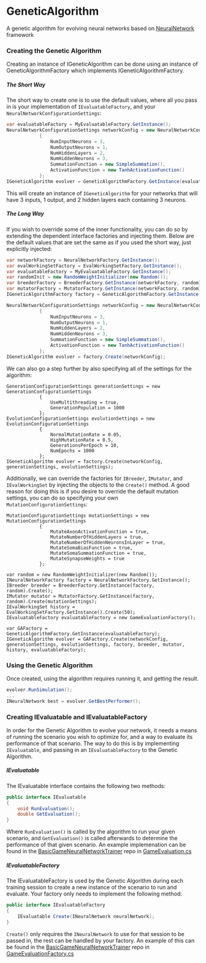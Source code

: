 # GeneticAlgorithm
A genetic algorithm for evolving neural networks based on [NeuralNetwork](https://github.com/jobeland/NeuralNetwork) framework

### Creating the Genetic Algorithm

Creating an instance of IGeneticAlgorithm can be done using an instance of GeneticAlgorithmFactory which implements IGeneticAlgorithmFactory.

##### The Short Way
The short way to create one is to use the default values, where all you pass in is your implementation of `IEvaluatableFactory`, and your `NeuralNetworkConfigurationSettings`:
```c#
var evaluatableFactory = MyEvaluatableFactory.GetInstance();
NeuralNetworkConfigurationSettings networkConfig = new NeuralNetworkConfigurationSettings
            {
                NumInputNeurons = 3,
                NumOutputNeurons = 1,
                NumHiddenLayers = 2,
                NumHiddenNeurons = 3,
                SummationFunction = new SimpleSummation(),
                ActivationFunction = new TanhActivationFunction()
            };
IGeneticAlgorithm evolver = GeneticAlgorithmFactory.GetInstance(evaluatableFactory).Create(networkConfig);
```

This will create an instance of `IGeneticAlgorithm` for your networks that will have 3 inputs, 1 output, and 2 hidden layers each containing 3 neurons. 

##### The Long Way
If you wish to override some of the inner functionality, you can do so by extending the dependent interface factories and injecting them. Below are the default values that are set the same as if you used the short way, just explicitly injected:
```c#
var networkFactory = NeuralNetworkFactory.GetInstance();
var evalWorkingSetFactory = EvalWorkingSetFactory.GetInstance();
var evaluatableFactory = MyEvaluatableFactory.GetInstance();
var randomInit = new RandomWeightInitializer(new Random());
var breederFactory = BreederFactory.GetInstance(networkFactory, randomInit);
var mutatorFactory = MutatorFactory.GetInstance(networkFactory, randomInit);
IGeneticAlgorithmFactory factory = GeneticAlgorithmFactory.GetInstance(networkFactory, evalWorkingSetFactory, evaluatableFactory, breederFactory, mutatorFactory);

NeuralNetworkConfigurationSettings networkConfig = new NeuralNetworkConfigurationSettings
            {
                NumInputNeurons = 3,
                NumOutputNeurons = 1,
                NumHiddenLayers = 2,
                NumHiddenNeurons = 3,
                SummationFunction = new SimpleSummation(),
                ActivationFunction = new TanhActivationFunction()
            };
IGeneticAlgorithm evolver = factory.Create(networkConfig);
```

We can also go a step further by also specifying all of the settings for the algorithm:
```
GenerationConfigurationSettings generationSettings = new GenerationConfigurationSettings
            {
                UseMultithreading = true,
                GenerationPopulation = 1000
            };
EvolutionConfigurationSettings evolutionSettings = new EvolutionConfigurationSettings
            {
                NormalMutationRate = 0.05,
                HighMutationRate = 0.5,
                GenerationsPerEpoch = 10,
                NumEpochs = 1000
            };
IGeneticAlgorithm evolver = factory.Create(networkConfig, generationSettings, evolutionSettings);
```

Additionally, we can override the factories for `IBreeder`, `IMutator`, and `IEvalWorkingSet` by injecting the objects to the `Create()` method. A good reason for doing this is if you desire to override the default mutation settings, you can do so specifying your own `MutationConfigurationSettings`:
```
MutationConfigurationSettings mutationSettings = new MutationConfigurationSettings
            {
                MutateAxonActivationFunction = true,
                MutateNumberOfHiddenLayers = true,
                MutateNumberOfHiddenNeuronsInLayer = true,
                MutateSomaBiasFunction = true,
                MutateSomaSummationFunction = true,
                MutateSynapseWeights = true
            };
            
var random = new RandomWeightInitializer(new Random());
INeuralNetworkFactory factory = NeuralNetworkFactory.GetInstance();
IBreeder breeder = BreederFactory.GetInstance(factory, random).Create();
IMutator mutator = MutatorFactory.GetInstance(factory, random).Create(mutationSettings);
IEvalWorkingSet history = EvalWorkingSetFactory.GetInstance().Create(50);
IEvaluatableFactory evaluatableFactory = new GameEvaluationFactory();

var GAFactory = GeneticAlgorithmFactory.GetInstance(evaluatableFactory);
IGeneticAlgorithm evolver = GAFactory.Create(networkConfig, generationSettings, evolutionSettings, factory, breeder, mutator, history, evaluatableFactory);
```

### Using the Genetic Algorithm
Once created, using the algorithm requires running it, and getting the result.
```c#
evolver.RunSimulation();
...
INeuralNetwork best = evolver.GetBestPerformer();
```

### Creating IEvaluatable and IEvaluatableFactory
In order for the Genetic Algorithm to evolve your network, it needs a means of running the scenario you wish to optimize for, and a way to evaluate its performance of that scenario. The way to do this is by implementing `IEvaluatable`, and passing in an `IEvaluatableFactory` to the Genetic Algorithm. 
##### IEvaluatable
The IEvaluatable interface contains the following two methods:
```c#
public interface IEvaluatable
{
    void RunEvaluation();
    double GetEvaluation();
}
```
Where `RunEvaluation()` is called by the algorithm to run your given scenario, and `GetEvaluation()` is called afterwards to determine the performance of that given scenario. An example implemenation can be found in the [BasicGameNeuralNetworkTrainer](https://github.com/jobeland/BasicGameNeuralNetworkTrainer) repo in [GameEvaluation.cs](https://github.com/jobeland/BasicGameNeuralNetworkTrainer/blob/master/Trainer/GameEvaluation.cs)
##### IEvaluatableFactory
The IEvaluatableFactory is used by the Genetic Algorithm during each training session to create a new instance of the scenario to run and evaluate. Your factory only needs to implement the following method:
```c#
public interface IEvaluatableFactory
{
    IEvaluatable Create(INeuralNetwork neuralNetwork);
}
```
`Create()` only requires the `INeuralNetwork` to use for that session to be passed in, the rest can be handled by your factory. An example of this can be found in the [BasicGameNeuralNetworkTrainer](https://github.com/jobeland/BasicGameNeuralNetworkTrainer) repo in [GameEvaluationFactory.cs](https://github.com/jobeland/BasicGameNeuralNetworkTrainer/blob/master/Trainer/GameEvaluationFactory.cs)







